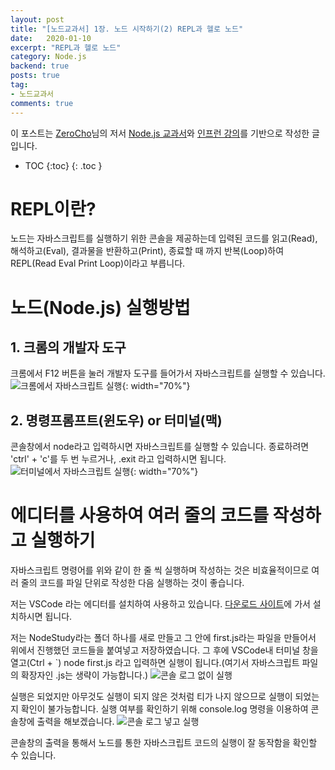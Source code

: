 ```yaml
---
layout: post
title: "[노드교과서] 1장. 노드 시작하기(2) REPL과 헬로 노드"
date:   2020-01-10
excerpt: "REPL과 헬로 노드"
category: Node.js
backend: true
posts: true
tag:
- 노드교과서
comments: true
---
```

<div class="center">
    이 포스트는 <a href="https://www.zerocho.com" target="_blank">ZeroCho</a>님의 저서 <a href="https://www.zerocho.com/books" target="_blank">Node.js 교과서</a>와 <a href="https://www.inflearn.com/course/node-js-교과서" target="_blank">인프런 강의</a>를 기반으로 작성한 글입니다.
</div>

* TOC
{:toc}
{: .toc }

# REPL이란?  
노드는 자바스크립트를 실행하기 위한 콘솔을 제공하는데 입력된 코드를 읽고(Read), 해석하고(Eval), 결과물을 반환하고(Print), 종료할 때 까지 반복(Loop)하여 REPL(Read Eval Print Loop)이라고 부릅니다.  

# 노드(Node.js) 실행방법  
## 1. 크롬의 개발자 도구
크롬에서 F12 버튼을 눌러 개발자 도구를 들어가서 자바스크립트를 실행할 수 있습니다.
 ![크롬에서 자바스크립트 실행](https://user-images.githubusercontent.com/51772104/72320146-6b5e3180-36e4-11ea-8b65-8b3ca70b4864.png){: width="70%"}  

## 2. 명령프롬프트(윈도우) or 터미널(맥)
콘솔창에서 node라고 입력하시면 자바스크립트를 실행할 수 있습니다.
종료하려면 'ctrl' + 'c'를 두 번 누르거나, .exit 라고 입력하시면 됩니다.
![터미널에서 자바스크립트 실행](https://user-images.githubusercontent.com/51772104/72320158-71eca900-36e4-11ea-8132-2512f584d9fe.png){: width="70%"}

# 에디터를 사용하여 여러 줄의 코드를 작성하고 실행하기
자바스크립트 명령어를 위와 같이 한 줄 씩 실행하며 작성하는 것은 비효율적이므로 여러 줄의 코드를 파일 단위로 작성한 다음 실행하는 것이 좋습니다.  

저는 VSCode 라는 에디터를 설치하여 사용하고 있습니다. [다운로드 사이트](https://code.visualstudio.com/)에 가서 설치하시면 됩니다.  

저는 NodeStudy라는 폴더 하나를 새로 만들고 그 안에 first.js라는 파일을 만들어서 위에서 진행했던 코드들을 붙여넣고 저장하였습니다. 그 후에 VSCode내 터미널 창을 열고(Ctrl + `) node first.js 라고 입력하면 실행이 됩니다.(여기서 자바스크립트 파일의 확장자인 .js는 생략이 가능합니다.)
![콘솔 로그 없이 실행](https://user-images.githubusercontent.com/51772104/72321971-8fbc0d00-36e8-11ea-851e-62f00a0cc217.png)
  
실행은 되었지만 아무것도 실행이 되지 않은 것처럼 티가 나지 않으므로 실행이 되었는지 확인이 불가능합니다. 실행 여부를 확인하기 위해 console.log 명령을 이용하여 콘솔창에 출력을 해보겠습니다.
![콘솔 로그 넣고 실행](https://user-images.githubusercontent.com/51772104/72322020-a9f5eb00-36e8-11ea-97bc-11786c12bdfe.png)

콘솔창의 출력을 통해서 노드를 통한 자바스크립트 코드의 실행이 잘 동작함을 확인할 수 있습니다.

